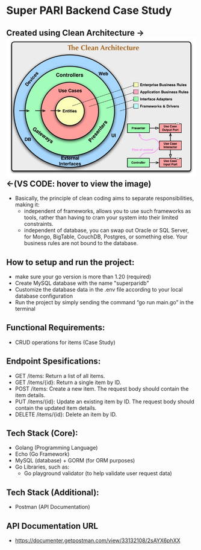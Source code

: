 # Super PARI Backend Case Study

## Created using Clean Architecture -> ![alt text](image.png) <-(VS CODE: hover to view the image)
- Basically, the principle of clean coding aims to separate responsibilities, making it:
    - independent of frameworks, allows you to use such frameworks as tools, rather than having to cram your system into their limited constraints.
    - independent of database, you can swap out Oracle or SQL Server, for Mongo, BigTable, CouchDB, Postgres, or something else. Your business rules are not bound to the database.

## How to setup and run the project:
- make sure your go version is more than 1.20 (required)
- Create MySQL database with the name "superparidb"
- Customize the database data in the .env file according to your local database configuration
- Run the project by simply sending the command “go run main.go” in the terminal

## Functional Requirements:
- CRUD operations for items (Case Study)

## Endpoint Spesifications:
- GET /items: Return a list of all items.
- GET /items/{id}: Return a single item by ID.
- POST /items: Create a new item. The request body should contain the item details.
- PUT /items/{id}: Update an existing item by ID. The request body should contain the updated item details.
- DELETE /items/{id}: Delete an item by ID.

## Tech Stack (Core):
- Golang (Programming Language)
- Echo (Go Framework)
- MySQL (database) + GORM (for ORM purposes)
- Go Libraries, such as:
    - Go playground validator (to help validate user request data)

## Tech Stack (Additional):
- Postman (API Documentation)

## API Documentation URL
- https://documenter.getpostman.com/view/33132108/2sAYX6phXX

